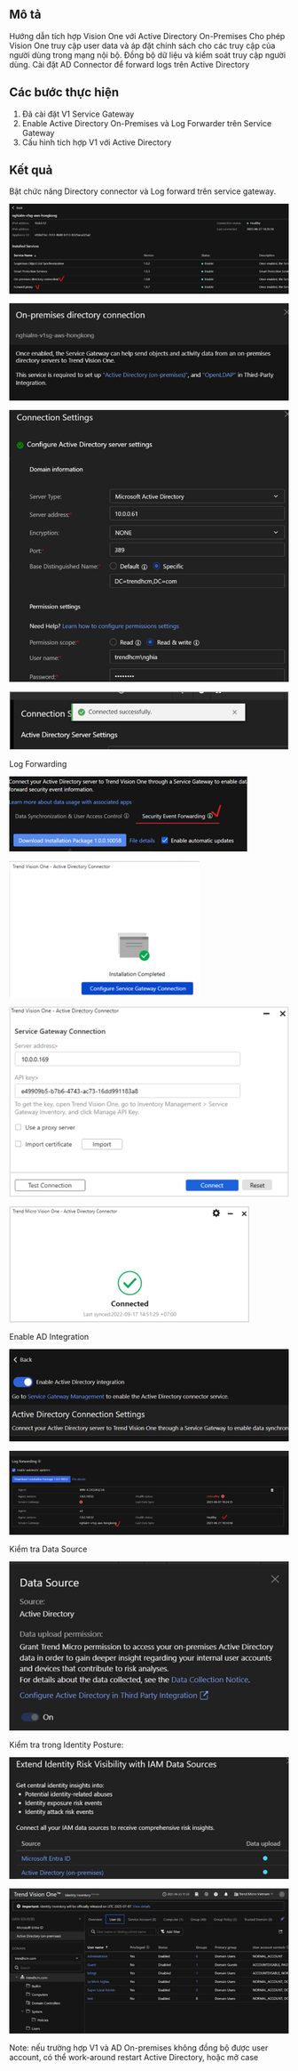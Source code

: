 ## Mô tả
Hướng dẫn tích hợp Vision One với Active Directory On-Premises
Cho phép Vision One truy cập user data và áp đặt chính sách cho các truy cập của người dùng trong mạng nội bộ. Đồng bộ dữ liệu và kiểm soát truy cập người dùng. Cài đặt AD Connector để forward logs trên Active Directory

## Các bước thực hiện
1. Đã cài đặt V1 Service Gateway	
2. Enable Active Directory On-Premises và Log Forwarder trên Service Gateway
3. Cấu hình tích hợp V1 với Active Directory

## Kết quả
Bật chức năng Directory connector và Log forward trên service gateway.

![alt text](Image/image.png)

![alt text](Image/image-1.png)

![alt text](Image/image-2.png)

![alt text](Image/image-3.png)

Log Forwarding

![alt text](Image/image-4.png)

![alt text](Image/image-5.png)

![alt text](Image/image-6.png)

![alt text](Image/image-7.png)

Enable AD Integration

![alt text](Image/image-8.png)

![alt text](Image/image-9.png)

Kiểm tra Data Source

![alt text](Image/image-10.png)

Kiểm tra trong Identity Posture:

![alt text](Image/image-11.png)

![alt text](Image/image-12.png)

Note: nếu trường hợp V1 và AD On-premises không đồng bộ được user account, có thể work-around restart Active Directory, hoặc mở case